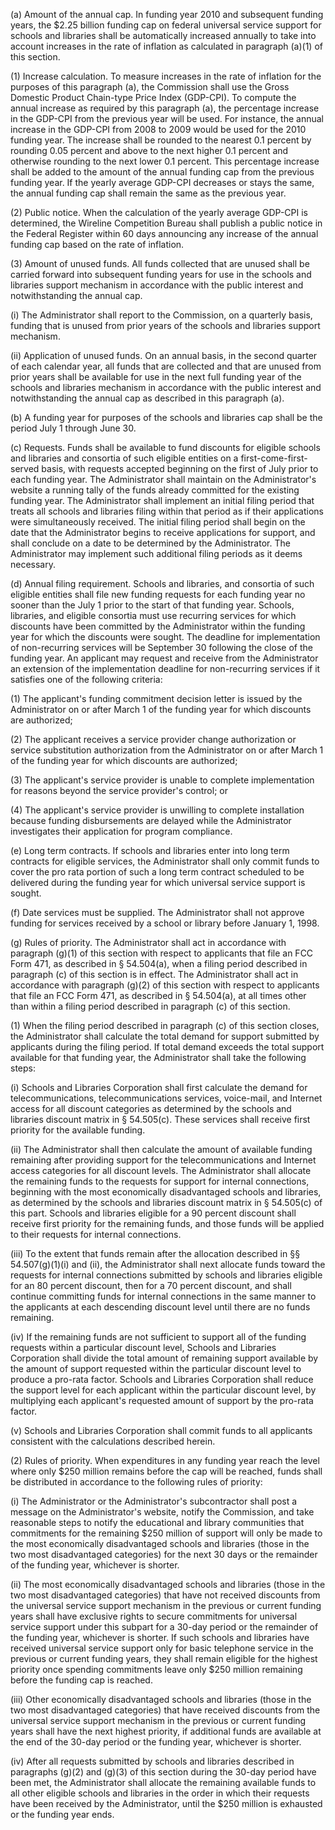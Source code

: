 (a) Amount of the annual cap. In funding year 2010 and subsequent funding years, the $2.25 billion funding cap on federal universal service support for schools and libraries shall be automatically increased annually to take into account increases in the rate of inflation as calculated in paragraph (a)(1) of this section.

(1) Increase calculation. To measure increases in the rate of inflation for the purposes of this paragraph (a), the Commission shall use the Gross Domestic Product Chain-type Price Index (GDP-CPI). To compute the annual increase as required by this paragraph (a), the percentage increase in the GDP-CPI from the previous year will be used. For instance, the annual increase in the GDP-CPI from 2008 to 2009 would be used for the 2010 funding year. The increase shall be rounded to the nearest 0.1 percent by rounding 0.05 percent and above to the next higher 0.1 percent and otherwise rounding to the next lower 0.1 percent. This percentage increase shall be added to the amount of the annual funding cap from the previous funding year. If the yearly average GDP-CPI decreases or stays the same, the annual funding cap shall remain the same as the previous year.

(2) Public notice. When the calculation of the yearly average GDP-CPI is determined, the Wireline Competition Bureau shall publish a public notice in the Federal Register within 60 days announcing any increase of the annual funding cap based on the rate of inflation.

(3) Amount of unused funds. All funds collected that are unused shall be carried forward into subsequent funding years for use in the schools and libraries support mechanism in accordance with the public interest and notwithstanding the annual cap.

(i) The Administrator shall report to the Commission, on a quarterly basis, funding that is unused from prior years of the schools and libraries support mechanism.

(ii) Application of unused funds. On an annual basis, in the second quarter of each calendar year, all funds that are collected and that are unused from prior years shall be available for use in the next full funding year of the schools and libraries mechanism in accordance with the public interest and notwithstanding the annual cap as described in this paragraph (a).

(b) A funding year for purposes of the schools and libraries cap shall be the period July 1 through June 30.

(c) Requests. Funds shall be available to fund discounts for eligible schools and libraries and consortia of such eligible entities on a first-come-first-served basis, with requests accepted beginning on the first of July prior to each funding year. The Administrator shall maintain on the Administrator's website a running tally of the funds already committed for the existing funding year. The Administrator shall implement an initial filing period that treats all schools and libraries filing within that period as if their applications were simultaneously received. The initial filing period shall begin on the date that the Administrator begins to receive applications for support, and shall conclude on a date to be determined by the Administrator. The Administrator may implement such additional filing periods as it deems necessary.

(d) Annual filing requirement. Schools and libraries, and consortia of such eligible entities shall file new funding requests for each funding year no sooner than the July 1 prior to the start of that funding year. Schools, libraries, and eligible consortia must use recurring services for which discounts have been committed by the Administrator within the funding year for which the discounts were sought. The deadline for implementation of non-recurring services will be September 30 following the close of the funding year. An applicant may request and receive from the Administrator an extension of the implementation deadline for non-recurring services if it satisfies one of the following criteria:

(1) The applicant's funding commitment decision letter is issued by the Administrator on or after March 1 of the funding year for which discounts are authorized;

(2) The applicant receives a service provider change authorization or service substitution authorization from the Administrator on or after March 1 of the funding year for which discounts are authorized;

(3) The applicant's service provider is unable to complete implementation for reasons beyond the service provider's control; or

(4) The applicant's service provider is unwilling to complete installation because funding disbursements are delayed while the Administrator investigates their application for program compliance.

(e) Long term contracts. If schools and libraries enter into long term contracts for eligible services, the Administrator shall only commit funds to cover the pro rata portion of such a long term contract scheduled to be delivered during the funding year for which universal service support is sought.

(f) Date services must be supplied. The Administrator shall not approve funding for services received by a school or library before January 1, 1998.

(g) Rules of priority. The Administrator shall act in accordance with paragraph (g)(1) of this section with respect to applicants that file an FCC Form 471, as described in § 54.504(a), when a filing period described in paragraph (c) of this section is in effect. The Administrator shall act in accordance with paragraph (g)(2) of this section with respect to applicants that file an FCC Form 471, as described in § 54.504(a), at all times other than within a filing period described in paragraph (c) of this section.

(1) When the filing period described in paragraph (c) of this section closes, the Administrator shall calculate the total demand for support submitted by applicants during the filing period. If total demand exceeds the total support available for that funding year, the Administrator shall take the following steps:

(i) Schools and Libraries Corporation shall first calculate the demand for telecommunications, telecommunications services, voice-mail, and Internet access for all discount categories as determined by the schools and libraries discount matrix in § 54.505(c). These services shall receive first priority for the available funding.

(ii) The Administrator shall then calculate the amount of available funding remaining after providing support for the telecommunications and Internet access categories for all discount levels. The Administrator shall allocate the remaining funds to the requests for support for internal connections, beginning with the most economically disadvantaged schools and libraries, as determined by the schools and libraries discount matrix in § 54.505(c) of this part. Schools and libraries eligible for a 90 percent discount shall receive first priority for the remaining funds, and those funds will be applied to their requests for internal connections.

(iii) To the extent that funds remain after the allocation described in §§ 54.507(g)(1)(i) and (ii), the Administrator shall next allocate funds toward the requests for internal connections submitted by schools and libraries eligible for an 80 percent discount, then for a 70 percent discount, and shall continue committing funds for internal connections in the same manner to the applicants at each descending discount level until there are no funds remaining.
                                    

(iv) If the remaining funds are not sufficient to support all of the funding requests within a particular discount level, Schools and Libraries Corporation shall divide the total amount of remaining support available by the amount of support requested within the particular discount level to produce a pro-rata factor. Schools and Libraries Corporation shall reduce the support level for each applicant within the particular discount level, by multiplying each applicant's requested amount of support by the pro-rata factor.

(v) Schools and Libraries Corporation shall commit funds to all applicants consistent with the calculations described herein.

(2) Rules of priority. When expenditures in any funding year reach the level where only $250 million remains before the cap will be reached, funds shall be distributed in accordance to the following rules of priority:

(i) The Administrator or the Administrator's subcontractor shall post a message on the Administrator's website, notify the Commission, and take reasonable steps to notify the educational and library communities that commitments for the remaining $250 million of support will only be made to the most economically disadvantaged schools and libraries (those in the two most disadvantaged categories) for the next 30 days or the remainder of the funding year, whichever is shorter.

(ii) The most economically disadvantaged schools and libraries (those in the two most disadvantaged categories) that have not received discounts from the universal service support mechanism in the previous or current funding years shall have exclusive rights to secure commitments for universal service support under this subpart for a 30-day period or the remainder of the funding year, whichever is shorter. If such schools and libraries have received universal service support only for basic telephone service in the previous or current funding years, they shall remain eligible for the highest priority once spending commitments leave only $250 million remaining before the funding cap is reached.

(iii) Other economically disadvantaged schools and libraries (those in the two most disadvantaged categories) that have received discounts from the universal service support mechanism in the previous or current funding years shall have the next highest priority, if additional funds are available at the end of the 30-day period or the funding year, whichever is shorter.

(iv) After all requests submitted by schools and libraries described in paragraphs (g)(2) and (g)(3) of this section during the 30-day period have been met, the Administrator shall allocate the remaining available funds to all other eligible schools and libraries in the order in which their requests have been received by the Administrator, until the $250 million is exhausted or the funding year ends.

